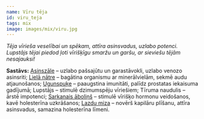 ```yaml
---
name: Vīru tēja
id: viru_teja
tags: mix
image: images/mix/viru.jpg
---
```

*Tēja vīrieša veselībai un spēkam, attīra asinsvadus, uzlabo potenci. Lupstājs tējai piedod ļoti vīrišķīgu smaržu un garšu, ar sieviešu tējām nesajauksi!*

**Sastāvs:**
<a href="https://www.danga.lv/mono/#asinszale">Asinszāle</a> – uzlabo pašsajūtu un garastāvokli, uzlabo venozo asinsriti;
<a href="https://www.danga.lv/mono/#liela_natre">Lielā nātre</a> – bagātina organismu ar minerālvielām, sekmē audu atjaunošanos;
<a href="https://www.danga.lv/mono/#ugunspuke">Ugunspuķe</a> – paaugstina imunitāti, palīdz prostatas iekaisuma gadījumā;
Lupstājs – stimulē dzimumspēju vīriešiem;
Tīruma naudulis – ārstē impotenci;
<a href="https://www.danga.lv/mono/#sarkanais_abolins">Sarkanais āboliņš</a> – stimulē vīrišķo hormonu veidošanos, kavē holesterīna uzkrāšanos;
<a href="https://www.danga.lv/mono/#lazdu_miza">Lazdu miza</a> – novērš kapilāru plīšanu, attīra asinsvadus, samazina holesterīna līmeni.